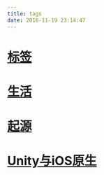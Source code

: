 ```yaml
---
title: tags
date: 2016-11-19 23:14:47
---
```

# [标签](/tags/)

# [生活](/tags/生活/)

# [起源](/tags/起源/)

# [Unity与iOS原生](/tags/Unity与iOS原生/)